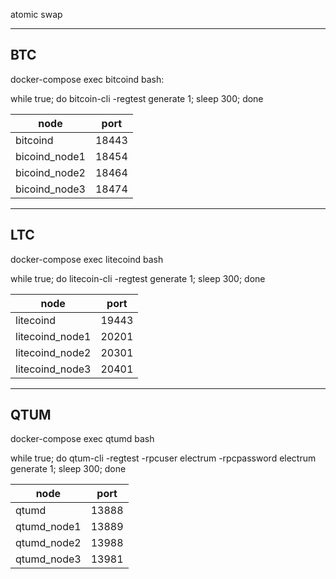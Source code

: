 atomic swap
___________
## BTC

docker-compose exec bitcoind bash:

while true; do bitcoin-cli -regtest generate 1; sleep 300; done

|node          | port
|--------------|-------|
|bitcoind      | 18443 |
|bicoind_node1 | 18454 |
|bicoind_node2 | 18464 |
|bicoind_node3 | 18474 |
______________
## LTC

docker-compose exec litecoind bash

while true; do litecoin-cli -regtest generate 1; sleep 300; done

| node            | port  |
|-----------------|-------|
| litecoind       | 19443 |
| litecoind_node1 | 20201 |
| litecoind_node2 | 20301 |
| litecoind_node3 | 20401 |

______________
## QTUM

docker-compose exec qtumd bash

while true; do qtum-cli -regtest -rpcuser electrum -rpcpassword electrum generate 1; sleep 300; done

|node        | port  |
|------------|-------|
|qtumd       | 13888 |
|qtumd_node1 | 13889 |
|qtumd_node2 | 13988 |
|qtumd_node3 | 13981 |
